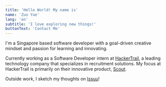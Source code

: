 ```yaml
---
title: 'Hello World! My name is'
name: 'Zuo Yue'
lang: 'en'
subtitle: 'I love exploring new things!'
buttonText: 'Contact Me'
---
```

I'm a Singapore based software developer with a goal-driven creative mindset and passion for learning and innovating.

Currently working as a Software Developer intern at [HackerTrail](https://www.hackertrail.com/), a leading technology company that specializes in recruitment solutions. My focus at HackerTrail is primarily on their innovative product, [Scout](https://getscout.ai/?utm_source=HTwebsite&utm_medium=navigation+&utm_campaign=scoutproduct).

Outside work, I sketch my thoughts on [Issuu](https://issuu.com/zuoy17/docs/portfolio)!
